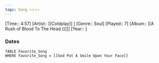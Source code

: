 ```yaml
---
tags: Song ⭐⭐⭐⭐ 
---
```

[Time:: 4:57]
[Artist:: [[Coldplay]] ]
[Genre:: Soul]
[Played:: 7]
[Album:: [[A Rush of Blood To The Head ()]]]
[Year:: ]
### Dates
````dataview
TABLE Favorite_Song
WHERE Favorite_Song = [[God Put A Smile Upon Your Face]]
````